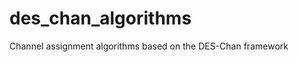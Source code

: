 des_chan_algorithms
===================

Channel assignment algorithms based on the DES-Chan framework
